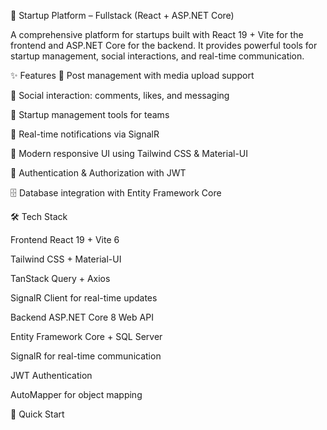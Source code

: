 🚀 Startup Platform – Fullstack (React + ASP.NET Core)

A comprehensive platform for startups built with React 19 + Vite for the frontend and ASP.NET Core for the backend.
It provides powerful tools for startup management, social interactions, and real-time communication.

✨ Features
📱 Post management with media upload support

👥 Social interaction: comments, likes, and messaging

💼 Startup management tools for teams

🔔 Real-time notifications via SignalR

🎨 Modern responsive UI using Tailwind CSS & Material-UI

🔐 Authentication & Authorization with JWT

🗄 Database integration with Entity Framework Core

🛠️ Tech Stack

Frontend
React 19 + Vite 6

Tailwind CSS + Material-UI

TanStack Query + Axios

SignalR Client for real-time updates

Backend
ASP.NET Core 8 Web API

Entity Framework Core + SQL Server

SignalR for real-time communication

JWT Authentication

AutoMapper for object mapping

🚀 Quick Start
